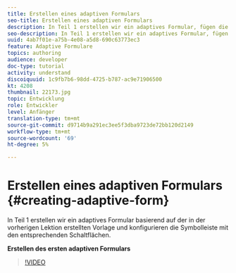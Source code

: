 ```yaml
---
title: Erstellen eines adaptiven Formulars
seo-title: Erstellen eines adaptiven Formulars
description: In Teil 1 erstellen wir ein adaptives Formular, fügen die Symbolleiste mit entsprechenden Schaltflächen hinzu und konfigurieren sie.
seo-description: In Teil 1 erstellen wir ein adaptives Formular, fügen die Symbolleiste mit entsprechenden Schaltflächen hinzu und konfigurieren sie.
uuid: 4ab7f01e-a75b-4e08-a5d8-690c63773ec3
feature: Adaptive Formulare
topics: authoring
audience: developer
doc-type: tutorial
activity: understand
discoiquuid: 1c9fb7b6-98dd-4725-b787-ac9e71906500
kt: 4208
thumbnail: 22173.jpg
topic: Entwicklung
role: Entwickler
level: Anfänger
translation-type: tm+mt
source-git-commit: d9714b9a291ec3ee5f3dba9723de72bb120d2149
workflow-type: tm+mt
source-wordcount: '69'
ht-degree: 5%

---
```



# Erstellen eines adaptiven Formulars {#creating-adaptive-form}

In Teil 1 erstellen wir ein adaptives Formular basierend auf der in der vorherigen Lektion erstellten Vorlage und konfigurieren die Symbolleiste mit den entsprechenden Schaltflächen.

**Erstellen des ersten adaptiven Formulars**

>[!VIDEO](https://video.tv.adobe.com/v/22173/quality=9)

